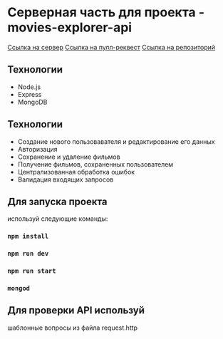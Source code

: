 # Серверная часть для проекта - movies-explorer-api
[Ссылка на сервер](https://gmkvid.nomoredomains.work/)
[Ссылка на пулл-реквест](https://...)
[Ссылка на репозиторий](https://github.com/AlexanderMolokanov/movies-explorer-api)

## Технологии
* Node.js
* Express
* MongoDB

## Технологии
* Создание нового пользовавателя и редактирование его данных
* Авторизация
* Сохранение и удаление фильмов
* Получение фильмов, сохраненных пользователем
* Централизованная обработка ошибок
* Валидация входящих запросов

## Для запуска проекта
используй следующие команды:

### `npm install`
### `npm run dev`
### `npm run start`
### `mongod`

## Для проверки API используй
шаблонные вопросы из файла request.http


